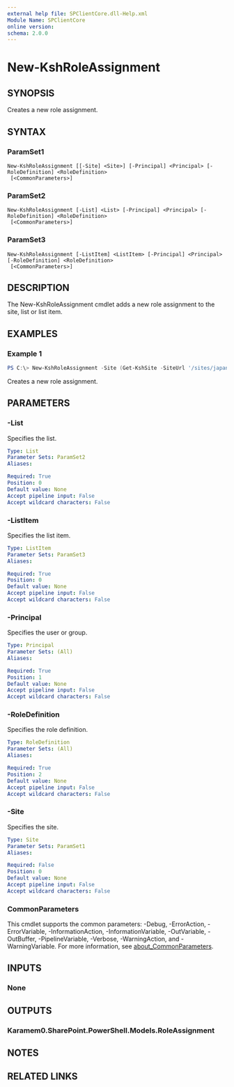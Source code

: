 ```yaml
---
external help file: SPClientCore.dll-Help.xml
Module Name: SPClientCore
online version:
schema: 2.0.0
---
```


# New-KshRoleAssignment

## SYNOPSIS
Creates a new role assignment.

## SYNTAX

### ParamSet1
```
New-KshRoleAssignment [[-Site] <Site>] [-Principal] <Principal> [-RoleDefinition] <RoleDefinition>
 [<CommonParameters>]
```

### ParamSet2
```
New-KshRoleAssignment [-List] <List> [-Principal] <Principal> [-RoleDefinition] <RoleDefinition>
 [<CommonParameters>]
```

### ParamSet3
```
New-KshRoleAssignment [-ListItem] <ListItem> [-Principal] <Principal> [-RoleDefinition] <RoleDefinition>
 [<CommonParameters>]
```

## DESCRIPTION
The New-KshRoleAssignment cmdlet adds a new role assignment to the site, list or list item.

## EXAMPLES

### Example 1
```powershell
PS C:\> New-KshRoleAssignment -Site (Get-KshSite -SiteUrl '/sites/japan/hr') -Principal (Get-KshUser -Identity 'i:0#.f|membership|admin@example.onmicrosoft.com') -RoleDefinition (Get-KshRoleDefinition -RoleDefinitionName 'Full Control')
```

Creates a new role assignment.

## PARAMETERS

### -List
Specifies the list.

```yaml
Type: List
Parameter Sets: ParamSet2
Aliases:

Required: True
Position: 0
Default value: None
Accept pipeline input: False
Accept wildcard characters: False
```

### -ListItem
Specifies the list item.

```yaml
Type: ListItem
Parameter Sets: ParamSet3
Aliases:

Required: True
Position: 0
Default value: None
Accept pipeline input: False
Accept wildcard characters: False
```

### -Principal
Specifies the user or group.

```yaml
Type: Principal
Parameter Sets: (All)
Aliases:

Required: True
Position: 1
Default value: None
Accept pipeline input: False
Accept wildcard characters: False
```

### -RoleDefinition
Specifies the role definition.

```yaml
Type: RoleDefinition
Parameter Sets: (All)
Aliases:

Required: True
Position: 2
Default value: None
Accept pipeline input: False
Accept wildcard characters: False
```

### -Site
Specifies the site.

```yaml
Type: Site
Parameter Sets: ParamSet1
Aliases:

Required: False
Position: 0
Default value: None
Accept pipeline input: False
Accept wildcard characters: False
```

### CommonParameters
This cmdlet supports the common parameters: -Debug, -ErrorAction, -ErrorVariable, -InformationAction, -InformationVariable, -OutVariable, -OutBuffer, -PipelineVariable, -Verbose, -WarningAction, and -WarningVariable. For more information, see [about_CommonParameters](http://go.microsoft.com/fwlink/?LinkID=113216).

## INPUTS

### None

## OUTPUTS

### Karamem0.SharePoint.PowerShell.Models.RoleAssignment

## NOTES

## RELATED LINKS
